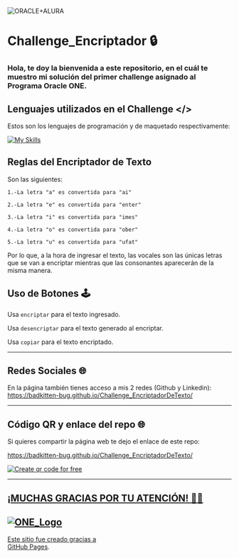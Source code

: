 
![ORACLE+ALURA](https://user-images.githubusercontent.com/81193583/232262341-be8b95dc-a41a-40a4-b6df-a5062980beff.png)
                  

# Challenge_Encriptador 🔒 



<h3>Hola, te doy la bienvenida a este repositorio, en el cuál te muestro mi solución del primer challenge asignado al Programa Oracle ONE.</h3>

## **Lenguajes utilizados en el Challenge** </>

Estos son los lenguajes de programación y de maquetado respectivamente:

[![My Skills](https://skills.thijs.gg/icons?i=html,css,js)](https://skills.thijs.gg)


## **Reglas del Encriptador de Texto**

Son las siguientes:

    1.-La letra "a" es convertida para "ai"
    
    2.-La letra "e" es convertida para "enter" 
    
    3.-La letra "i" es convertida para "imes"

    4.-La letra "o" es convertida para "ober"

    5.-La letra "u" es convertida para "ufat"

 Por lo que, a la hora de ingresar el texto, las vocales son las únicas letras que se van a encriptar mientras que las consonantes aparecerán de la misma manera.
 

## **Uso de Botones 🕹**

   Usa `encriptar` para el texto ingresado.
   
   Usa `desencriptar` para el texto generado al encriptar.
   
   Usa `copiar` para el texto encriptado.
 
 ----
 
 ## **Redes Sociales 🌐**

En la página también tienes acceso a mis 2 redes (Github y Linkedin):
https://badkitten-bug.github.io/Challenge_EncriptadorDeTexto/

---
 ## **Código QR y enlace del repo 🌐**
 
 Si quieres compartir la página web te dejo el enlace de este repo:
 
 https://badkitten-bug.github.io/Challenge_EncriptadorDeTexto/
 
<a href='https://me-qr.com' border='0' style='cursor:pointer;display:block'><img src='https://cdn.me-qr.com/qr/58858688.png?v=1683248193' alt='Create qr code for free'>

---

## **¡MUCHAS GRACIAS POR TU ATENCIÓN! 🙌🏻**


![ONE_Logo](https://user-images.githubusercontent.com/81193583/232262344-19c7dca9-3b04-4477-835f-59f848ffc5d9.png)
---

Este sitio fue creado gracias a [GitHub Pages](https://pages.github.com/).
